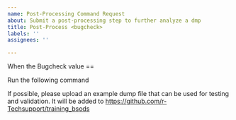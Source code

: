 ```yaml
---
name: Post-Processing Command Request
about: Submit a post-processing step to further analyze a dmp
title: Post-Process <bugcheck>
labels: ''
assignees: ''

---
```


When the Bugcheck value == <hex value>

Run the following command <command>

If possible, please upload an example dump file that can be used for testing and validation. It will be added to https://github.com/r-Techsupport/training_bsods
